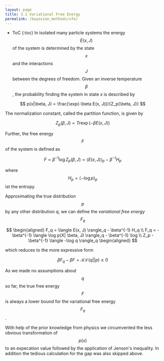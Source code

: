 ```yaml
---
layout: page
title: 3.1 Variational Free Energy
permalink: /bayesian_methods/vfe/
---
```

* ToC
{:toc}
In isolated many particle systems the energy $$E(x, J)$$ of the system is determined by the state $$x$$ and the interactions $$J$$ between the degrees of freedom. Given an inverse temperature $$\beta$$, the probability finding the system in state $x$ is described by

$$
    p(x|\beta, J) = \frac{\exp(-\beta E(x, J))}{Z_p(\beta, J)}
$$

The normalization constant, called the partition function, is given by

$$
    Z_p(\beta, J) = Tr \exp(- \beta E(x,J))
$$

Further, the free energy $$F$$ of the system is defined as

$$
    F = \beta^{-1} \log Z_p(\beta, J) = \langle E(x, J) \rangle_p - \beta^{-1} H_p
$$

where $$H_p = \langle -\log p \rangle_p$$ ist the entropy.

Approximating the true distribution $$p$$ by any other distribution $q$, we can define the *variational free energy* $$F_q$$

$$
\begin{aligned}
    F_q = \langle E(x, J) \rangle_q - \beta^{-1} H_q \\
    F_q = - \beta^{-1} \langle \log p(X| \beta, J) \rangle_q - \beta^{-1} \log \\ 
    Z_p  - \beta^{-1} \langle -\log q \rangle_q
\begin{aligned}
$$

which reduces to the more expressive form

$$
    \beta F_q - \beta F = \mathcal {KL} (q || p) \ge 0
$$

As we made no assumptions about $$q$$ so far, the true free energy $$F$$ is always a lower bound for the variational free energy $$F_q$$.

With help of the prior knowledge from physics we circumvented the less obvious transformation of $$p(x)$$ to an expecation value followed by the application of Jenson's inequality. In addition the tedious calculation for the gap was also skipped above.
